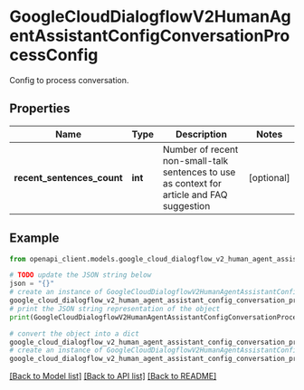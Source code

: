 # GoogleCloudDialogflowV2HumanAgentAssistantConfigConversationProcessConfig

Config to process conversation.

## Properties

Name | Type | Description | Notes
------------ | ------------- | ------------- | -------------
**recent_sentences_count** | **int** | Number of recent non-small-talk sentences to use as context for article and FAQ suggestion | [optional] 

## Example

```python
from openapi_client.models.google_cloud_dialogflow_v2_human_agent_assistant_config_conversation_process_config import GoogleCloudDialogflowV2HumanAgentAssistantConfigConversationProcessConfig

# TODO update the JSON string below
json = "{}"
# create an instance of GoogleCloudDialogflowV2HumanAgentAssistantConfigConversationProcessConfig from a JSON string
google_cloud_dialogflow_v2_human_agent_assistant_config_conversation_process_config_instance = GoogleCloudDialogflowV2HumanAgentAssistantConfigConversationProcessConfig.from_json(json)
# print the JSON string representation of the object
print(GoogleCloudDialogflowV2HumanAgentAssistantConfigConversationProcessConfig.to_json())

# convert the object into a dict
google_cloud_dialogflow_v2_human_agent_assistant_config_conversation_process_config_dict = google_cloud_dialogflow_v2_human_agent_assistant_config_conversation_process_config_instance.to_dict()
# create an instance of GoogleCloudDialogflowV2HumanAgentAssistantConfigConversationProcessConfig from a dict
google_cloud_dialogflow_v2_human_agent_assistant_config_conversation_process_config_from_dict = GoogleCloudDialogflowV2HumanAgentAssistantConfigConversationProcessConfig.from_dict(google_cloud_dialogflow_v2_human_agent_assistant_config_conversation_process_config_dict)
```
[[Back to Model list]](../README.md#documentation-for-models) [[Back to API list]](../README.md#documentation-for-api-endpoints) [[Back to README]](../README.md)


